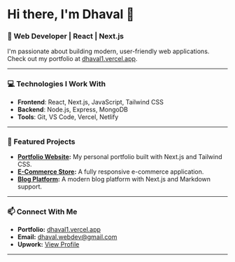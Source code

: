 # Hi there, I'm Dhaval 👋

### 🚀 Web Developer | React | Next.js

I'm passionate about building modern, user-friendly web applications.  
Check out my portfolio at [dhaval1.vercel.app](https://dhaval1.vercel.app).

---

### 💻 Technologies I Work With
- **Frontend**: React, Next.js, JavaScript, Tailwind CSS
- **Backend**: Node.js, Express, MongoDB
- **Tools**: Git, VS Code, Vercel, Netlify

---

### 🌟 Featured Projects
- **[Portfolio Website](https://dhaval1.vercel.app):** My personal portfolio built with Next.js and Tailwind CSS.
- **[E-Commerce Store](https://github.com/dhaval110/ecommerce):** A fully responsive e-commerce application.
- **[Blog Platform](https://github.com/dhaval110/blog-platform):** A modern blog platform with Next.js and Markdown support.

---

### 📫 Connect With Me
- **Portfolio:** [dhaval1.vercel.app](https://dhaval1.vercel.app)
- **Email:** dhaval.webdev@gmail.com
- **Upwork:** [View Profile](https://www.upwork.com/freelancers/~01107a9cf8317ca04c)

---

